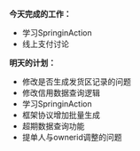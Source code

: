 **今天完成的工作：**
 
- 学习SpringinAction
- 线上支付讨论



**明天的计划：** 


- 修改是否生成发货区记录的问题
- 修改信用数据查询逻辑
- 学习SpringinAction
- 框架协议增加批量生成
- 超期数据查询功能
- 提单人与ownerid调整的问题